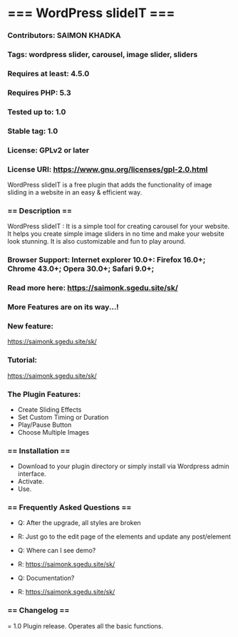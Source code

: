 # === WordPress slideIT ===
### Contributors: SAIMON KHADKA
### Tags: wordpress slider, carousel, image slider, sliders
### Requires at least: 4.5.0
### Requires PHP: 5.3
### Tested up to: 1.0
### Stable tag: 1.0
### License: GPLv2 or later
### License URI: https://www.gnu.org/licenses/gpl-2.0.html

WordPress slideIT is a free plugin that adds the functionality of image sliding in a website in an easy & efficient way.

### == Description ==
WordPress slideIT  : It is a simple tool for creating carousel for your website. It helps you create simple image sliders in no time and make your website look stunning. It is also customizable and fun to play around.

### Browser Support: Internet explorer 10.0+:  Firefox 16.0+;  Chrome 43.0+; Opera 30.0+;  Safari 9.0+;

### Read more here: https://saimonk.sgedu.site/sk/

### More Features are on its way...!

### New feature:
https://saimonk.sgedu.site/sk/

### Tutorial:
https://saimonk.sgedu.site/sk/


### The Plugin Features:

* Create Sliding Effects
* Set Custom Timing or Duration
* Play/Pause Button
* Choose Multiple Images


### == Installation ==
* Download to your plugin directory or simply install via Wordpress admin interface.
* Activate.
* Use.


### == Frequently Asked Questions ==

* Q: After the upgrade, all styles are broken
* R: Just go to the edit page of the elements and update any post/element

* Q: Where can I see demo?
* R: https://saimonk.sgedu.site/sk/

* Q: Documentation?
* R: https://saimonk.sgedu.site/sk/


### == Changelog ==
= 1.0 Plugin release. Operates all the basic functions.
